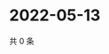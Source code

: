 # 2022-05-13

共 0 条

<!-- BEGIN WEIBO -->
<!-- 最后更新时间 Fri May 13 2022 06:01:29 GMT+0800 (China Standard Time) -->

<!-- END WEIBO -->
